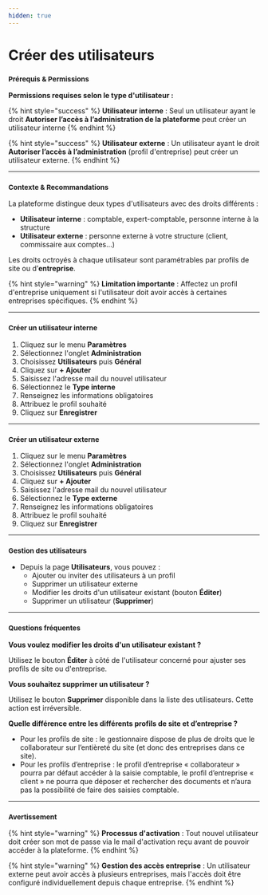 ```yaml
---
hidden: true
---
```


# Créer des utilisateurs

### <sup>**Prérequis & Permissions**</sup>

**Permissions requises selon le type d'utilisateur :**

{% hint style="success" %}
**Utilisateur interne** : Seul un utilisateur ayant le droit **Autoriser l’accès à l’administration de la plateforme** peut créer un utilisateur interne
{% endhint %}

{% hint style="success" %}
**Utilisateur externe** : Un utilisateur ayant le droit **Autoriser l’accès à l’administration** (profil d'entreprise) peut créer un utilisateur externe.
{% endhint %}

***

### <sup>**Contexte & Recommandations**</sup>

La plateforme distingue deux types d'utilisateurs avec des droits différents :

* **Utilisateur interne** : comptable, expert-comptable, personne interne à la structure
* **Utilisateur externe** : personne externe à votre structure (client, commissaire aux comptes...)

Les droits octroyés à chaque utilisateur sont paramétrables par profils de site ou d’**entreprise**.

{% hint style="warning" %}
**Limitation importante** : Affectez un profil d'entreprise uniquement si l'utilisateur doit avoir accès à certaines entreprises spécifiques.
{% endhint %}

***

### <sup>**Créer un utilisateur interne**</sup>

1. Cliquez sur le menu **Paramètres**
2. Sélectionnez l'onglet **Administration**
3. Choisissez **Utilisateurs** puis **Général**
4. Cliquez sur **+ Ajouter**
5. Saisissez l'adresse mail du nouvel utilisateur
6. Sélectionnez le **Type interne**
7. Renseignez les informations obligatoires
8. Attribuez le profil souhaité
9. Cliquez sur **Enregistrer**

***

### <sup>**Créer un utilisateur externe**</sup>

1. Cliquez sur le menu **Paramètres**
2. Sélectionnez l'onglet **Administration**
3. Choisissez **Utilisateurs** puis **Général**
4. Cliquez sur **+ Ajouter**
5. Saisissez l'adresse mail du nouvel utilisateur
6. Sélectionnez le **Type externe**
7. Renseignez les informations obligatoires
8. Attribuez le profil souhaité
9. Cliquez sur **Enregistrer**

***

### <sup>**Gestion des utilisateurs**</sup>

* Depuis la page **Utilisateurs**, vous pouvez :
  * Ajouter ou inviter des utilisateurs à un profil
  * Supprimer un utilisateur externe
  * Modifier les droits d'un utilisateur existant (bouton **Éditer**)
  * Supprimer un utilisateur (**Supprimer**)

***

### <sup>**Questions fréquentes**</sup>

**Vous voulez modifier les droits d'un utilisateur existant ?**

Utilisez le bouton **Éditer** à côté de l'utilisateur concerné pour ajuster ses profils de site ou d'entreprise.

**Vous souhaitez supprimer un utilisateur ?**

Utilisez le bouton **Supprimer** disponible dans la liste des utilisateurs. Cette action est irréversible.

**Quelle différence entre les différents profils de site et d’entreprise ?**

* Pour les profils de site : le gestionnaire dispose de plus de droits que le collaborateur sur l’entièreté du site (et donc des entreprises dans ce site).
* Pour les profils d’entreprise : le profil d’entreprise « collaborateur » pourra par défaut accéder à la saisie comptable, le profil d’entreprise « client » ne pourra que déposer et rechercher des documents et n’aura pas la possibilité de faire des saisies comptable.

***

### <sup>**Avertissement**</sup>

{% hint style="warning" %}
**Processus d'activation** : Tout nouvel utilisateur doit créer son mot de passe via le mail d'activation reçu avant de pouvoir accéder à la plateforme.
{% endhint %}

{% hint style="warning" %}
**Gestion des accès entreprise** : Un utilisateur externe peut avoir accès à plusieurs entreprises, mais l'accès doit être configuré individuellement depuis chaque entreprise.
{% endhint %}
